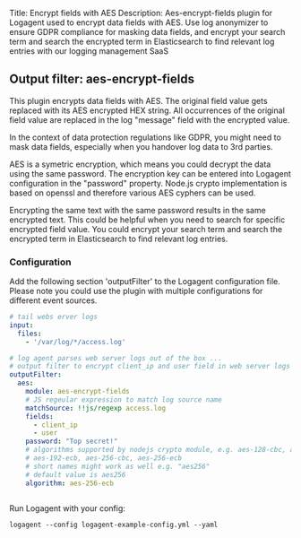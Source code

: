 Title: Encrypt fields with AES 
Description: Aes-encrypt-fields plugin for Logagent used to encrypt data fields with AES. Use log anonymizer to ensure GDPR compliance for masking data fields, and encrypt your search term and search the encrypted term in Elasticsearch to find relevant log entries with our logging management SaaS

## Output filter: aes-encrypt-fields 

This plugin encrypts data fields with AES. The original field value gets replaced with its AES encrypted HEX string. All occurrences of the original field value are replaced in the log "message" field with the encrypted value. 


In the context of data protection regulations like GDPR, you might need to mask data fields, especially when you handover log data to 3rd parties. 

AES is a symetric encryption, which means you could decrypt the data using the same password. The encryption key can be entered into Logagent configuration in the "password" property. Node.js crypto implementation is based on openssl and therefore various AES cyphers can be used. 

Encrypting the same text with the same password results in the same encrypted text. This could be helpful when you need to search for specific encrypted field value. You could encrypt your search term and search the encrypted term in Elasticsearch to find relevant log entries. 

  

### Configuration 

Add the following section 'outputFilter' to the Logagent configuration file. Please note you could use the plugin with multiple configurations for different event sources. 

```yaml
# tail webs erver logs
input: 
  files:
    - '/var/log/*/access.log'

# log agent parses web server logs out of the box ...
# output filter to encrypt client_ip and user field in web server logs
outputFilter:
  aes:
    module: aes-encrypt-fields
    # JS regeular expression to match log source name
    matchSource: !!js/regexp access.log
    fields:
      - client_ip
      - user
    password: "Top secret!"
    # algorithms supported by nodejs crypto module, e.g. aes-128-cbc, aes-128-ecb, aes-192-cbc,
    # aes-192-ecb, aes-256-cbc, aes-256-ecb
    # short names might work as well e.g. "aes256"
    # default value is aes256
    algorithm: aes-256-ecb
  
```

Run Logagent with your config: 

```
logagent --config logagent-example-config.yml --yaml
```
